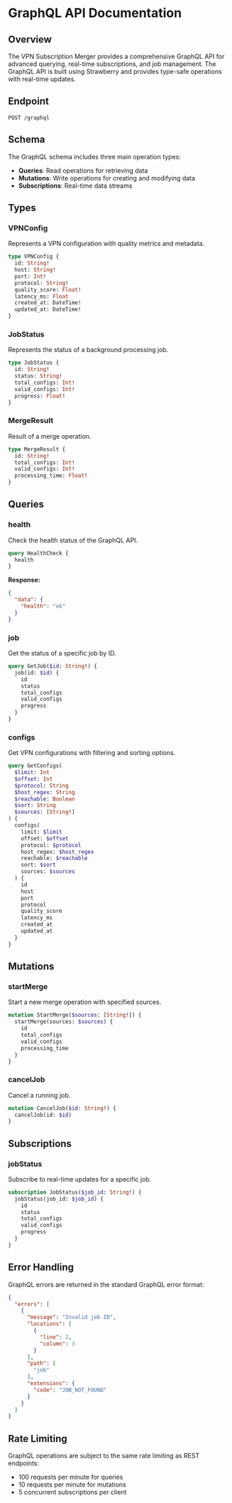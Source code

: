 # GraphQL API Documentation

## Overview

The VPN Subscription Merger provides a comprehensive GraphQL API for advanced querying, real-time subscriptions, and job management. The GraphQL API is built using Strawberry and provides type-safe operations with real-time updates.

## Endpoint

```
POST /graphql
```

## Schema

The GraphQL schema includes three main operation types:
- **Queries**: Read operations for retrieving data
- **Mutations**: Write operations for creating and modifying data
- **Subscriptions**: Real-time data streams

## Types

### VPNConfig

Represents a VPN configuration with quality metrics and metadata.

```graphql
type VPNConfig {
  id: String!
  host: String!
  port: Int!
  protocol: String!
  quality_score: Float!
  latency_ms: Float
  created_at: DateTime!
  updated_at: DateTime!
}
```

### JobStatus

Represents the status of a background processing job.

```graphql
type JobStatus {
  id: String!
  status: String!
  total_configs: Int!
  valid_configs: Int!
  progress: Float!
}
```

### MergeResult

Result of a merge operation.

```graphql
type MergeResult {
  id: String!
  total_configs: Int!
  valid_configs: Int!
  processing_time: Float!
}
```

## Queries

### health

Check the health status of the GraphQL API.

```graphql
query HealthCheck {
  health
}
```

**Response:**
```json
{
  "data": {
    "health": "ok"
  }
}
```

### job

Get the status of a specific job by ID.

```graphql
query GetJob($id: String!) {
  job(id: $id) {
    id
    status
    total_configs
    valid_configs
    progress
  }
}
```

### configs

Get VPN configurations with filtering and sorting options.

```graphql
query GetConfigs(
  $limit: Int
  $offset: Int
  $protocol: String
  $host_regex: String
  $reachable: Boolean
  $sort: String
  $sources: [String!]
) {
  configs(
    limit: $limit
    offset: $offset
    protocol: $protocol
    host_regex: $host_regex
    reachable: $reachable
    sort: $sort
    sources: $sources
  ) {
    id
    host
    port
    protocol
    quality_score
    latency_ms
    created_at
    updated_at
  }
}
```

## Mutations

### startMerge

Start a new merge operation with specified sources.

```graphql
mutation StartMerge($sources: [String!]) {
  startMerge(sources: $sources) {
    id
    total_configs
    valid_configs
    processing_time
  }
}
```

### cancelJob

Cancel a running job.

```graphql
mutation CancelJob($id: String!) {
  cancelJob(id: $id)
}
```

## Subscriptions

### jobStatus

Subscribe to real-time updates for a specific job.

```graphql
subscription JobStatus($job_id: String!) {
  jobStatus(job_id: $job_id) {
    id
    status
    total_configs
    valid_configs
    progress
  }
}
```

## Error Handling

GraphQL errors are returned in the standard GraphQL error format:

```json
{
  "errors": [
    {
      "message": "Invalid job ID",
      "locations": [
        {
          "line": 2,
          "column": 3
        }
      ],
      "path": [
        "job"
      ],
      "extensions": {
        "code": "JOB_NOT_FOUND"
      }
    }
  ]
}
```

## Rate Limiting

GraphQL operations are subject to the same rate limiting as REST endpoints:
- 100 requests per minute for queries
- 10 requests per minute for mutations
- 5 concurrent subscriptions per client